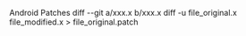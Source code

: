 Android Patches
diff --git a/xxx.x b/xxx.x
diff -u file_original.x file_modified.x > file_original.patch
